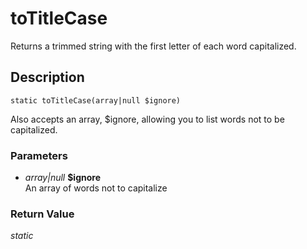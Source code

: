 # toTitleCase
Returns a trimmed string with the first letter of each word capitalized.

## Description
`static toTitleCase(array|null $ignore)`

Also accepts an array, $ignore, allowing you to
list words not to be capitalized.

### Parameters
* _array|null_ __$ignore__  
An array of words not to capitalize


### Return Value
_static_